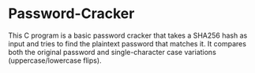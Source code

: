 # Password-Cracker
This C program is a basic password cracker that takes a SHA256 hash as input and tries to find the plaintext password that matches it. It compares both the original password and single-character case variations (uppercase/lowercase flips).

